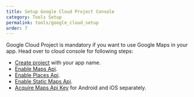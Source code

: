 ```yaml
---
title: Setup Google Cloud Project Console
category: Tools Setup
permalink: tools/google_cloud_setup
order: 7
---
```


Google Cloud Project is mandatory if you want to use Google Maps in your app. Head over to cloud console for following steps:
- [Create project](https://developers.google.com/maps/documentation/android-sdk/start#create-project) with your app name.
- [Enable Maps Api](https://developers.google.com/maps/documentation/android-sdk/start#enable-api-sdk).
- [Enable Places Api](https://developers.google.com/maps/documentation/places/android-sdk/cloud-setup).
- [Enable Static Maps Api](https://developers.google.com/maps/documentation/maps-static/cloud-setup).
- [Acquire Maps Api Key](https://developers.google.com/maps/documentation/android-sdk/start#get-key) for Android and iOS separately.